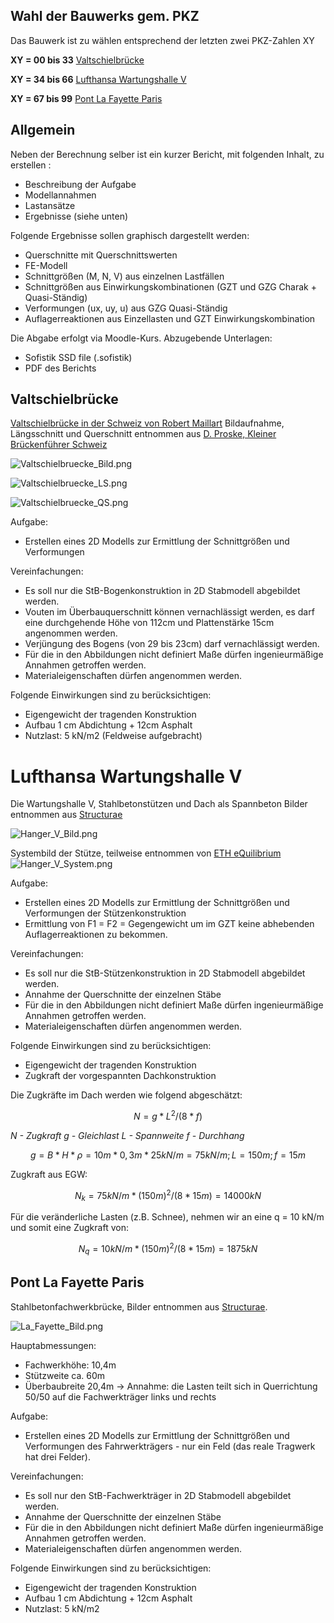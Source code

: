 ## Wahl der Bauwerks gem. PKZ

Das Bauwerk ist zu wählen entsprechend der letzten zwei PKZ-Zahlen XY

**XY = 00 bis 33**
[Valtschielbrücke](#Valtschielbrücke)

**XY = 34 bis 66**
[Lufthansa Wartungshalle V](#lufthansa-wartungshalle-v)

**XY = 67 bis 99**
[Pont La Fayette Paris](#pont-la-fayette-paris)


## Allgemein

Neben der Berechnung selber ist ein kurzer Bericht, mit folgenden Inhalt, zu erstellen :
- Beschreibung der Aufgabe
- Modellannahmen
- Lastansätze
- Ergebnisse (siehe unten)

Folgende Ergebnisse sollen graphisch dargestellt werden:
- Querschnitte mit Querschnittswerten
- FE-Modell
- Schnittgrößen (M, N, V) aus einzelnen Lastfällen
- Schnittgrößen aus Einwirkungskombinationen (GZT und GZG Charak + Quasi-Ständig)
- Verformungen (ux, uy, u) aus GZG Quasi-Ständig
- Auflagerreaktionen aus Einzellasten und GZT Einwirkungskombination

Die Abgabe erfolgt via Moodle-Kurs.
Abzugebende Unterlagen:
- Sofistik SSD file (.sofistik)
- PDF des Berichts

## Valtschielbrücke
[Valtschielbrücke in der Schweiz von Robert Maillart](https://de.wikipedia.org/wiki/Valtschielbr%C3%BCcke)
Bildaufnahme, Längsschnitt und Querschnitt entnommen aus [D. Proske, Kleiner Brückenführer Schweiz](https://link.springer.com/book/10.1007/978-3-658-32229-8)

![Valtschielbruecke_Bild.png](/docs/assets/images/Valtschielbruecke_Bild.png)

![Valtschielbruecke_LS.png](/docs/assets/images/Valtschielbruecke_LS.png)

![Valtschielbruecke_QS.png](/docs/assets/images/Valtschielbruecke_QS.png)

Aufgabe:
- Erstellen eines 2D Modells zur Ermittlung der Schnittgrößen und Verformungen

Vereinfachungen:
- Es soll nur die StB-Bogenkonstruktion in 2D Stabmodell abgebildet werden.
- Vouten im Überbauquerschnitt können vernachlässigt werden, es darf eine durchgehende Höhe von 112cm und Plattenstärke 15cm angenommen werden.
- Verjüngung des Bogens (von 29 bis 23cm) darf vernachlässigt werden.
- Für die in den Abbildungen nicht definiert Maße dürfen ingenieurmäßige Annahmen getroffen werden.
- Materialeigenschaften dürfen angenommen werden.

Folgende Einwirkungen sind zu berücksichtigen:
- Eigengewicht der tragenden Konstruktion
- Aufbau 1 cm Abdichtung + 12cm Asphalt
- Nutzlast: 5 kN/m2 (Feldweise aufgebracht)

# Lufthansa Wartungshalle V
Die Wartungshalle V, Stahlbetonstützen und Dach als Spannbeton
Bilder entnommen aus [Structurae](https://structurae.net/de/bauwerke/lufthansa-wartungshalle-v?r=/bauwerke/lufthansa-wartungshalle-v)

![Hanger_V_Bild.png](/docs/assets/images/Hanger_V_Bild.png)

Systembild der Stütze, teilweise entnommen von [ETH eQuilibrium](https://www.block.arch.ethz.ch/eq/drawing)
![Hanger_V_System.png](/docs/assets/images/Hanger_V_System.png)

Aufgabe:
- Erstellen eines 2D Modells zur Ermittlung der Schnittgrößen und Verformungen der Stützenkonstruktion
- Ermittlung von F1 = F2 = Gegengewicht um im GZT keine abhebenden Auflagerreaktionen zu bekommen.

Vereinfachungen:
- Es soll nur die StB-Stützenkonstruktion in 2D Stabmodell abgebildet werden.
- Annahme der Querschnitte der einzelnen Stäbe
- Für die in den Abbildungen nicht definiert Maße dürfen ingenieurmäßige Annahmen getroffen werden.
- Materialeigenschaften dürfen angenommen werden.

Folgende Einwirkungen sind zu berücksichtigen:
- Eigengewicht der tragenden Konstruktion
- Zugkraft der vorgespannten Dachkonstruktion

Die Zugkräfte im Dach werden wie folgend abgeschätzt:
```math
N = g * L^2 / (8*f)
```

*N - Zugkraft
g - Gleichlast
L - Spannweite
f - Durchhang*
```math
g = B*H*\rho=10 m*0,3 m*25 kN/m=75 kN/m;  
L = 150 m;
f = 15 m
```
Zugkraft aus EGW:
```math
N_k = 75 kN/m * (150m)^2/(8*15m) =  14000kN
```

Für die veränderliche Lasten (z.B. Schnee), nehmen wir an eine q = 10 kN/m und somit eine Zugkraft von:
```math
N_q = 10 kN/m * (150m)^2/(8*15m) =  1875kN
```

## Pont La Fayette Paris

Stahlbetonfachwerkbrücke, Bilder entnommen aus [Structurae](https://structurae.net/de/bauwerke/pont-la-fayette).

![La_Fayette_Bild.png](/docs/assets/images/La_Fayette_Bild.png)

Hauptabmessungen:
- Fachwerkhöhe: 10,4m
- Stützweite ca. 60m
- Überbaubreite 20,4m -> Annahme: die Lasten teilt sich in Querrichtung 50/50 auf die Fachwerkträger links und rechts

Aufgabe:
- Erstellen eines 2D Modells zur Ermittlung der Schnittgrößen und Verformungen des Fahrwerkträgers - nur ein Feld (das reale Tragwerk hat drei Felder).

Vereinfachungen:
- Es soll nur den StB-Fachwerkträger in 2D Stabmodell abgebildet werden.
- Annahme der Querschnitte der einzelnen Stäbe
- Für die in den Abbildungen nicht definiert Maße dürfen ingenieurmäßige Annahmen getroffen werden.
- Materialeigenschaften dürfen angenommen werden.

Folgende Einwirkungen sind zu berücksichtigen:
- Eigengewicht der tragenden Konstruktion
- Aufbau 1 cm Abdichtung + 12cm Asphalt
- Nutzlast: 5 kN/m2
